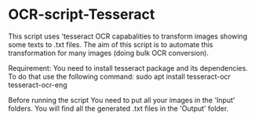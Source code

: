 # OCR-script-Tesseract

This script uses 'tesseract OCR capabalities to transform images showing some texts to .txt files. The aim of this script is to automate this transformation for many images (doing bulk OCR conversion).

Requirement: You need to install tesseract package and its dependencies. To do that use the following command: 
sudo apt install tesseract-ocr tesseract-ocr-eng

Before running the script You need to put all your images in the 'Input' folders. You will find all the generated .txt files in the 'Output' folder.
